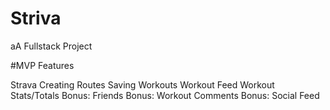 # Striva
aA Fullstack Project

#MVP Features

Strava
Creating Routes
Saving Workouts
Workout Feed
Workout Stats/Totals
Bonus: Friends
Bonus: Workout Comments
Bonus: Social Feed
